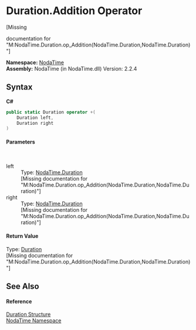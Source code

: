# Duration.Addition Operator 
 

\[Missing <summary> documentation for "M:NodaTime.Duration.op_Addition(NodaTime.Duration,NodaTime.Duration)"\]

**Namespace:**&nbsp;<a href="N_NodaTime">NodaTime</a><br />**Assembly:**&nbsp;NodaTime (in NodaTime.dll) Version: 2.2.4

## Syntax

**C#**<br />
``` C#
public static Duration operator +(
	Duration left,
	Duration right
)
```


#### Parameters
&nbsp;<dl><dt>left</dt><dd>Type: <a href="T_NodaTime_Duration">NodaTime.Duration</a><br />\[Missing <param name="left"/> documentation for "M:NodaTime.Duration.op_Addition(NodaTime.Duration,NodaTime.Duration)"\]</dd><dt>right</dt><dd>Type: <a href="T_NodaTime_Duration">NodaTime.Duration</a><br />\[Missing <param name="right"/> documentation for "M:NodaTime.Duration.op_Addition(NodaTime.Duration,NodaTime.Duration)"\]</dd></dl>

#### Return Value
Type: <a href="T_NodaTime_Duration">Duration</a><br />\[Missing <returns> documentation for "M:NodaTime.Duration.op_Addition(NodaTime.Duration,NodaTime.Duration)"\]

## See Also


#### Reference
<a href="T_NodaTime_Duration">Duration Structure</a><br /><a href="N_NodaTime">NodaTime Namespace</a><br />